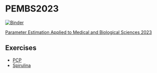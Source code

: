 # PEMBS2023

[![Binder](https://static.mybinder.org/badge_logo.svg)](https://mybinder.org/v2/gh/ism200/PEMBS2023/HEAD)

[Parameter Estimation Applied to Medical and Biological Sciences 2023](https://www.nat.vu.nl/~ivo/PEMBS/)

<!-- ## Case studies -->
## Exercises

- [PCP](./PCP-case-study/)
- [Spirulina](./Spirulina-case-study/)

<!-- ## Exam questions -->
